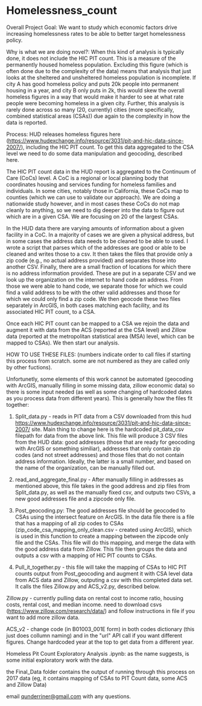 # Homelessness_count
Overall Project Goal: We want to study which economic factors drive increasing homelessness rates to be able to better target homelessness policy. 

Why is what we are doing novel?: When this kind of analysis is typically done, it does not include the HIC PIT count. This is a measure of the permanently housed homeless population. Excluding this figure (which is often done due to the complexity of the data) means that analysis that just looks at the sheltered and unsheltered homeless population is incomplete. If city A has good homeless policy and puts 20k people into permanent housing in a year, and city B only puts in 2k, this would skew the overall homeless figures in a way that would make it harder to see at what rate people were becoming homeless in a given city. Further, this analysis is rarely done across so many (20, currently) cities (more specifically, combined statistical areas (CSAs)) due again to the complexity in how the data is reported.

Process: HUD releases homeless figures here (https://www.hudexchange.info/resource/3031/pit-and-hic-data-since-2007/), including the HIC PIT count. To get this data aggregated to the CSA level we need to do some data manipulation and geocoding, described here. 

The HIC PIT count data in the HUD report is aggregated to the Continuum of Care (CoCs) level. A CoC is a regional or local planning body that coordinates housing and services funding for homeless families and individuals. In some cities, notably those in California, these CoCs map to counties (which we can use to validate our approach). We are doing a nationwide study however, and in most cases these CoCs do not map cleanly to anything, so we need to dig deeper into the data to figure out which are in a given CSA. We are focusing on 20 of the largest CSAs. 

In the HUD data there are varying amounts of information about a given facility in a CoC. In a majority of cases we are given a physical address, but in some cases the address data needs to be cleaned to be able to used. I wrote a script that parses which of the addresses are good or able to be cleaned and writes those to a csv. It then takes the files that provide only a zip code (e.g., no actual address provided) and separates those into another CSV. Finally, there are a small fraction of locations for which there is no address information provided. These are put in a separate CSV and we look up the organization on the internet to hand code an address. From those we were able to hand code, we separate those for which we could find a valid address to be with the other valid addresses and those for which we could only find a zip code. We then geocode these two files separately in ArcGIS, in both cases matching each facility, and its associated HIC PIT count, to a CSA.

Once each HIC PIT count can be mapped to a CSA we rejoin the data and augment it with data from the ACS (reported at the CSA level) and Zillow data (reported at the metropolitan statistical area (MSA) level, which can be mapped to CSAs). We then start our analysis. 

HOW TO USE THESE FILES:
(numbers indicate order to call files if starting this process from scratch. some are not numbered as they are called only by other fuctions).

Unfortunetly, some elements of this work cannot be automated (geocoding with ArcGIS, manually filling in some missing data, zillow economic data) so there is some input needed (as well as some changing of hardcoded dates as you process data from different years). This is generally how the files fit together:

1. Split_data.py - reads in PIT data from a CSV downloaded from this hud https://www.hudexchange.info/resource/3031/pit-and-hic-data-since-2007/ site. Main thing to change here is the hardcoded pit_data_csv filepath for data from the above link. This file will produce 3 CSV files from the HUD data: good addresses (those that are ready for geocoding with ArcGIS or something similiar), addresses that only contain zip codes (and not street addresses) and those files that do not contain address information. Ideally, the latter is a small number, and based on the name of the organization, can be manually filled out.

2. read_and_aggregate_final.py - After manually filling in addresses as mentioned above, this file takes in the good address and zip files from Split_data.py, as well as the manually fixed csv, and outputs two CSVs, a new good addresses file and a zipcode only file. 

3. Post_geocoding.py: 
The good addresses file should be geocoded to CSAs using the intersect feature on ArcGIS. In the data file there is a file that has a mapping of all zip codes to CSAs (zip_code_csa_mapping_only_clean.csv - created using ArcGIS), which is used in this function to create a mapping between the zipcode only file and the CSAs. This file will do this mapping, and merge the data with the good address data from Zillow. This file then groups the data and outputs a csv with a mapping of HIC PIT counts to CSAs. 

4. Pull_it_together.py - this file will take the mapping of CSAs to HIC PIT counts output from Post_geocoding and augment it with CSA level data from ACS data and Zillow, outputing a csv with this completed data set. It calls the files Zillow.py and ACS_v2.py, described below. 

Zillow.py - currently pulling data on rental cost to income ratio, housing costs, rental cost, and median income. need to download csvs (https://www.zillow.com/research/data/) and follow instructions in file if you want to add more zillow data. 

ACS_v2 - change code (in B01003_001E form) in both codes dictionary (this just does collumn naming) and in the "url" API call if you want different figures. Change hardcoded year at the top to get data from a different year. 

Homeless Pit Count Exploratory Analysis .ipynb: as the name suggests, is some initial exploratory work with the data. 

the Final_Data folder contains the output of running through this process on 2017 data (eg, it contains mapping of CSAs to PIT Count data, some ACS and Zillow Data) 

email qunderriner@gmail.com with any questions. 
